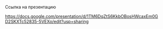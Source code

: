 Ссылка на презентацию

https://docs.google.com/presentation/d/1TM6DqZtS6KkbOBosHWcaxEm0GD2SKXTc52835-5VEXo/edit?usp=sharing
